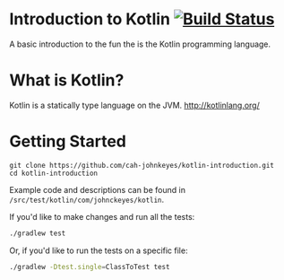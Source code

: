 # Introduction to Kotlin [![Build Status](https://travis-ci.org/cah-johnkeyes/kotlin-introduction.svg?branch=master)](https://travis-ci.org/cah-johnkeyes/kotlin-introduction)

A basic introduction to the fun the is the Kotlin programming language.

# What is Kotlin?
Kotlin is a statically type language on the JVM. http://kotlinlang.org/

# Getting Started 
```
git clone https://github.com/cah-johnkeyes/kotlin-introduction.git
cd kotlin-introduction
```
Example code and descriptions can be found in `/src/test/kotlin/com/johnckeyes/kotlin`.

If you'd like to make changes and run all the tests:
```bash
./gradlew test
```
Or, if you'd like to run the tests on a specific file:
```bash
./gradlew -Dtest.single=ClassToTest test
```
